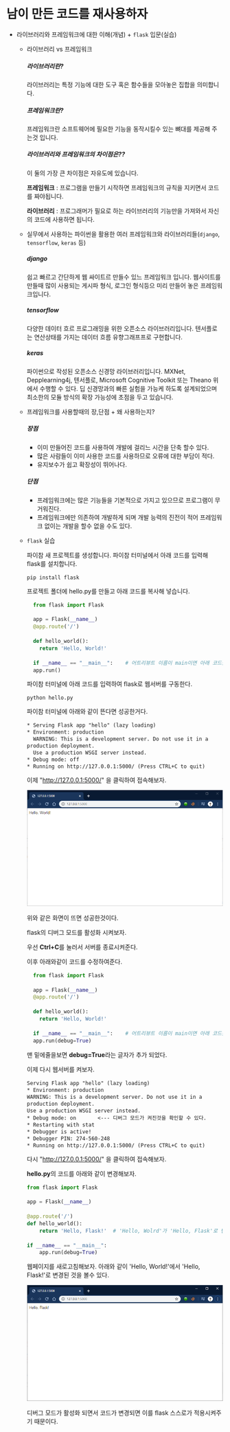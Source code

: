 # 남이 만든 코드를 재사용하자 
+ 라이브러리와 프레임워크에 대한 이해(개념) + `flask` 입문(실습)

  - 라이브러리 vs 프레임워크
    ##### 라이브러리란?
    라이브러리는 특정 기능에 대한 도구 혹은 함수들을 모아놓은 집합을 의미합니다.
    ##### 프레임워크란?
    프레임워크란 소프트웨어에 필요한 기능을 동작시킬수 있는 뼈대를 제공해 주는것 입니다.
    ##### 라이브러리와 프레임워크의 차이점은??
    이 둘의 가장 큰 차이점은 자유도에 있습니다.
    
      **프레임워크** : 프로그램을 만들기 시작하면 프레임워크의 규칙을 지키면서 코드를 짜야됩니다.
      
      **라이브러리** : 프로그래머가 필요로 하는 라이브러리의 기능만을 가져와서 자신의 코드에 사용하면 됩니다.
    
    
  - 실무에서 사용하는 파이썬을 활용한 여러 프레임워크와 라이브러리들(`django`, `tensorflow`, `keras` 등)
    ##### django
    쉽고 빠르고 간단하게 웹 싸이트르 만들수 있느 프레임워크 입니다.
    웹사이트를 만들때 많이 사용되는 게시파 형식, 로그인 형식등으 미리 만들어 놓은 프레임워크입니다.
    
    ##### tensorflow
    다양한 데이터 흐르 프로그래밍을 위한 오픈소스 라이브러리입니다.
    텐서플로는 연산상태를 가지는 데이터 흐름 유향그래프프로 구현합니다.
    
    ##### keras
    파이썬으로 작성된 오픈소스 신경망 라이브러리입니다.
    MXNet, Depplearning4j, 텐서플로, Microsoft Cognitive Toolkit 또는 Theano 위에서 수행할 수 있다.
    딥 신경망과의 빠른 실험을 가능케 하도록 설계되었으며 최소한의 모듈 방식의 확장 가능성에 초점을 두고 있습니다.
    
    
  - 프레임워크를 사용할때의 장,단점 + 왜 사용하는지?
     ##### 장점
     * 이미 만들어진 코드를 사용하여 개발에 걸리느 시간을 단축 할수 있다.
     * 많은 사람들이 이미 사용한 코드를 사용하므로 오류에 대한 부담이 적다.
     * 유지보수가 쉽고 확장성이 뛰어나다.
     
     ##### 단점
     * 프레임워크에는 많은 기능들을 기본적으로 가지고 있으므로 프로그램이 무거워진다.
     * 프레임워크에만 의존하여 개발하게 되며 개발 능력의 진전이 적어 프레임워크 없이는 개발을 할수 없을 수도 있다.
     
     
  - `flask` 실습  
    
    파이참 새 프로젝트를 생성합니다.
    파이참 터미널에서 아래 코드를 입력해 flask를 설치합니다.
    ```
    pip install flask
    ```
    
    프로젝트 폴더에 hello.py를 만들고 아래 코드를 복사해 넣습니다.
    ```python
      from flask import Flask
      
      app = Flask(__name__)
      @app.route('/')
      
      def hello_world():
        return 'Hello, World!'
        
      if __name__ == "__main__":    # 어트리뷰트 이름이 main이면 아래 코드를 실행한다.          
      app.run()
    ```
      
    파이참 터미널에 아래 코드를 입력하여 flask로 웹서버를 구동한다.
    ```
    python hello.py
    ```
    
    파이참 터미널에 아래와 같이 뜬다면 성공한거다.
    ```
    * Serving Flask app "hello" (lazy loading)
    * Environment: production
      WARNING: This is a development server. Do not use it in a production deployment.
      Use a production WSGI server instead.
    * Debug mode: off
    * Running on http://127.0.0.1:5000/ (Press CTRL+C to quit)
    ```
    
    이제 "http://127.0.0.1:5000/" 을 클릭하여 접속해보자.
    
    ![hello_world](../7.library,framework/chrome_0.PNG)
    
    위와 같은 화면이 뜨면 성공한것이다.
    
    flask의 디버그 모드를 활성화 시켜보자.
    
    우선 **Ctrl+C**를 눌러서 서버를 종료시켜준다.
    
    이후 아래와같이 코드를 수정하여준다.
    ```python
      from flask import Flask
      
      app = Flask(__name__)
      @app.route('/')
      
      def hello_world():
        return 'Hello, World!'
        
      if __name__ == "__main__":    # 어트리뷰트 이름이 main이면 아래 코드를 실행한다.          
      app.run(debug=True)
    ```
    맨 밑에줄을보면 **debug=True**라는 글자가 추가 되었다.
    
    이제 다시 웹서버를 켜보자.
    ```
    Serving Flask app "hello" (lazy loading)
    * Environment: production
    WARNING: This is a development server. Do not use it in a production deployment.
    Use a production WSGI server instead.
    * Debug mode: on       <--- 디버그 모드가 켜진것을 확인할 수 있다.
    * Restarting with stat
    * Debugger is active!
    * Debugger PIN: 274-560-248
    * Running on http://127.0.0.1:5000/ (Press CTRL+C to quit)
    ```
    다시 "http://127.0.0.1:5000/" 을 클릭하여 접속해보자.
    
    **hello.py**의 코드를 아래와 같이 변경해보자.
    ```python
    from flask import Flask

    app = Flask(__name__)

    @app.route('/')
    def hello_world():
        return 'Hello, Flask!'  # 'Hello, Wolrd'가 'Hello, Flask'로 변경되었다.

    if __name__ == "__main__":
        app.run(debug=True)
    ```
    웹페이지를 새로고침해보자. 아래와 같이 'Hello, World!'에서 'Hello, Flask!'로 변경된 것을 볼수 있다.
    
    ![hello_flask](../7.library,framework/chrome_1.PNG)
    
    디버그 모드가 활성화 되면서 코드가 변경되면 이를 flask 스스로가 적용시켜주기 때문이다.
